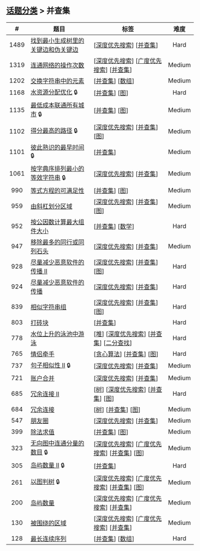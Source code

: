 <!--|This file generated by command(leetcode tag); DO NOT EDIT.            |-->
<!--+----------------------------------------------------------------------+-->
<!--|@author    openset <openset.wang@gmail.com>                           |-->
<!--|@link      https://github.com/openset                                 |-->
<!--|@home      https://github.com/openset/leetcode                        |-->
<!--+----------------------------------------------------------------------+-->

## [话题分类](../README.md) > 并查集

| # | 题目 | 标签 | 难度 |
| :-: | - | - | :-: |
| 1489 | [找到最小生成树里的关键边和伪关键边](../../problems/find-critical-and-pseudo-critical-edges-in-minimum-spanning-tree) | [[深度优先搜索](../depth-first-search/README.md)] [[并查集](../union-find/README.md)]  | Hard |
| 1319 | [连通网络的操作次数](../../problems/number-of-operations-to-make-network-connected) | [[深度优先搜索](../depth-first-search/README.md)] [[广度优先搜索](../breadth-first-search/README.md)] [[并查集](../union-find/README.md)]  | Medium |
| 1202 | [交换字符串中的元素](../../problems/smallest-string-with-swaps) | [[并查集](../union-find/README.md)] [[数组](../array/README.md)]  | Medium |
| 1168 | [水资源分配优化](../../problems/optimize-water-distribution-in-a-village) 🔒 | [[并查集](../union-find/README.md)] [[图](../graph/README.md)]  | Hard |
| 1135 | [最低成本联通所有城市](../../problems/connecting-cities-with-minimum-cost) 🔒 | [[并查集](../union-find/README.md)] [[图](../graph/README.md)]  | Medium |
| 1102 | [得分最高的路径](../../problems/path-with-maximum-minimum-value) 🔒 | [[深度优先搜索](../depth-first-search/README.md)] [[并查集](../union-find/README.md)] [[图](../graph/README.md)]  | Medium |
| 1101 | [彼此熟识的最早时间](../../problems/the-earliest-moment-when-everyone-become-friends) 🔒 | [[并查集](../union-find/README.md)]  | Medium |
| 1061 | [按字典序排列最小的等效字符串](../../problems/lexicographically-smallest-equivalent-string) 🔒 | [[深度优先搜索](../depth-first-search/README.md)] [[并查集](../union-find/README.md)]  | Medium |
| 990 | [等式方程的可满足性](../../problems/satisfiability-of-equality-equations) | [[并查集](../union-find/README.md)] [[图](../graph/README.md)]  | Medium |
| 959 | [由斜杠划分区域](../../problems/regions-cut-by-slashes) | [[深度优先搜索](../depth-first-search/README.md)] [[并查集](../union-find/README.md)] [[图](../graph/README.md)]  | Medium |
| 952 | [按公因数计算最大组件大小](../../problems/largest-component-size-by-common-factor) | [[并查集](../union-find/README.md)] [[数学](../math/README.md)]  | Hard |
| 947 | [移除最多的同行或同列石头](../../problems/most-stones-removed-with-same-row-or-column) | [[深度优先搜索](../depth-first-search/README.md)] [[并查集](../union-find/README.md)]  | Medium |
| 928 | [尽量减少恶意软件的传播 II](../../problems/minimize-malware-spread-ii) | [[深度优先搜索](../depth-first-search/README.md)] [[并查集](../union-find/README.md)] [[图](../graph/README.md)]  | Hard |
| 924 | [尽量减少恶意软件的传播](../../problems/minimize-malware-spread) | [[深度优先搜索](../depth-first-search/README.md)] [[并查集](../union-find/README.md)]  | Hard |
| 839 | [相似字符串组](../../problems/similar-string-groups) | [[深度优先搜索](../depth-first-search/README.md)] [[并查集](../union-find/README.md)] [[图](../graph/README.md)]  | Hard |
| 803 | [打砖块](../../problems/bricks-falling-when-hit) | [[并查集](../union-find/README.md)]  | Hard |
| 778 | [水位上升的泳池中游泳](../../problems/swim-in-rising-water) | [[堆](../heap/README.md)] [[深度优先搜索](../depth-first-search/README.md)] [[并查集](../union-find/README.md)] [[二分查找](../binary-search/README.md)]  | Hard |
| 765 | [情侣牵手](../../problems/couples-holding-hands) | [[贪心算法](../greedy/README.md)] [[并查集](../union-find/README.md)] [[图](../graph/README.md)]  | Hard |
| 737 | [句子相似性 II](../../problems/sentence-similarity-ii) 🔒 | [[深度优先搜索](../depth-first-search/README.md)] [[并查集](../union-find/README.md)]  | Medium |
| 721 | [账户合并](../../problems/accounts-merge) | [[深度优先搜索](../depth-first-search/README.md)] [[并查集](../union-find/README.md)]  | Medium |
| 685 | [冗余连接 II](../../problems/redundant-connection-ii) | [[树](../tree/README.md)] [[深度优先搜索](../depth-first-search/README.md)] [[并查集](../union-find/README.md)] [[图](../graph/README.md)]  | Hard |
| 684 | [冗余连接](../../problems/redundant-connection) | [[树](../tree/README.md)] [[并查集](../union-find/README.md)] [[图](../graph/README.md)]  | Medium |
| 547 | [朋友圈](../../problems/friend-circles) | [[深度优先搜索](../depth-first-search/README.md)] [[并查集](../union-find/README.md)]  | Medium |
| 399 | [除法求值](../../problems/evaluate-division) | [[并查集](../union-find/README.md)] [[图](../graph/README.md)]  | Medium |
| 323 | [无向图中连通分量的数目](../../problems/number-of-connected-components-in-an-undirected-graph) 🔒 | [[深度优先搜索](../depth-first-search/README.md)] [[广度优先搜索](../breadth-first-search/README.md)] [[并查集](../union-find/README.md)] [[图](../graph/README.md)]  | Medium |
| 305 | [岛屿数量 II](../../problems/number-of-islands-ii) 🔒 | [[并查集](../union-find/README.md)]  | Hard |
| 261 | [以图判树](../../problems/graph-valid-tree) 🔒 | [[深度优先搜索](../depth-first-search/README.md)] [[广度优先搜索](../breadth-first-search/README.md)] [[并查集](../union-find/README.md)] [[图](../graph/README.md)]  | Medium |
| 200 | [岛屿数量](../../problems/number-of-islands) | [[深度优先搜索](../depth-first-search/README.md)] [[广度优先搜索](../breadth-first-search/README.md)] [[并查集](../union-find/README.md)]  | Medium |
| 130 | [被围绕的区域](../../problems/surrounded-regions) | [[深度优先搜索](../depth-first-search/README.md)] [[广度优先搜索](../breadth-first-search/README.md)] [[并查集](../union-find/README.md)]  | Medium |
| 128 | [最长连续序列](../../problems/longest-consecutive-sequence) | [[并查集](../union-find/README.md)] [[数组](../array/README.md)]  | Hard |
